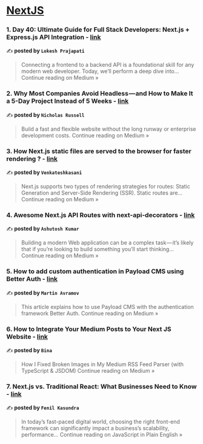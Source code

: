 
<h1><a href=https://medium.com/tag/nextjs/recommended target="_blank" rel="noopener noreferrer">NextJS</a></h1>
<h3>1. Day 40: Ultimate Guide for Full Stack Developers: Next.js + Express.js API Integration - <a href="https://lokesh-prajapati.medium.com/day-40-ultimate-guide-for-full-stack-developers-next-js-express-js-api-integration-0a85c960d091?source=rss------nextjs-5" target="_blank" rel="noopener noreferrer">link</a></h3>

✍️ **posted by `Lokesh Prajapati`**

<blockquote>Connecting a frontend to a backend API is a foundational skill for any modern web developer. Today, we’ll perform a deep dive into…
Continue reading on Medium »</blockquote>

<h3>2. Why Most Companies Avoid Headless — and How to Make It a 5-Day Project Instead of 5 Weeks - <a href="https://medium.com/@nicholasrussellconsulting/why-most-companies-avoid-headless-and-how-to-make-it-a-5-day-project-instead-of-5-weeks-2785ee2d6ea2?source=rss------nextjs-5" target="_blank" rel="noopener noreferrer">link</a></h3>

✍️ **posted by `Nicholas Russell`**

<blockquote>Build a fast and flexible website without the long runway or enterprise development costs.
Continue reading on Medium »</blockquote>

<h3>3. How Next.js static files are served to the browser for faster rendering ? - <a href="https://medium.com/@venkateshkasani14/how-next-js-static-files-are-served-to-the-browser-for-faster-rendering-6eed55757cf9?source=rss------nextjs-5" target="_blank" rel="noopener noreferrer">link</a></h3>

✍️ **posted by `Venkateshkasani`**

<blockquote>Next.js supports two types of rendering strategies for routes: Static Generation and Server-Side Rendering (SSR). Static routes are…
Continue reading on Medium »</blockquote>

<h3>4. Awesome Next.js API Routes with next-api-decorators - <a href="https://warrioraashuu.medium.com/awesome-next-js-api-routes-with-next-api-decorators-670b804453d2?source=rss------nextjs-5" target="_blank" rel="noopener noreferrer">link</a></h3>

✍️ **posted by `Ashutosh Kumar`**

<blockquote>Building a modern Web application can be a complex task — it’s likely that if you’re looking to build something you’ll start thinking…
Continue reading on Medium »</blockquote>

<h3>5. How to add custom authentication in Payload CMS using Better Auth - <a href="https://medium.com/@martinddesigns/how-to-add-custom-authentication-in-payload-cms-using-better-auth-95df1366c313?source=rss------nextjs-5" target="_blank" rel="noopener noreferrer">link</a></h3>

✍️ **posted by `Martin Avramov`**

<blockquote>This article explains how to use Payload CMS with the authentication framework Better Auth.
Continue reading on Medium »</blockquote>

<h3>6. How to Integrate Your Medium Posts to Your Next JS Website - <a href="https://medium.com/@devbina/how-to-integrate-your-medium-posts-to-your-next-js-website-f0dbd11e758c?source=rss------nextjs-5" target="_blank" rel="noopener noreferrer">link</a></h3>

✍️ **posted by `Bina`**

<blockquote>How I Fixed Broken Images in My Medium RSS Feed Parser (with TypeScript & JSDOM)
Continue reading on Medium »</blockquote>

<h3>7. Next.js vs. Traditional React: What Businesses Need to Know - <a href="https://javascript.plainenglish.io/next-js-vs-traditional-react-what-businesses-need-to-know-00accdc7f17b?source=rss------nextjs-5" target="_blank" rel="noopener noreferrer">link</a></h3>

✍️ **posted by `Fenil Kasundra`**

<blockquote>In today’s fast-paced digital world, choosing the right front-end framework can significantly impact a business’s scalability, performance…
Continue reading on JavaScript in Plain English »</blockquote>

